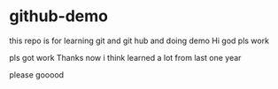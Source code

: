# github-demo
this repo is for learning git and git hub and doing demo
Hi god pls work

pls got work
Thanks now i think learned a lot from last one year 


please gooood
